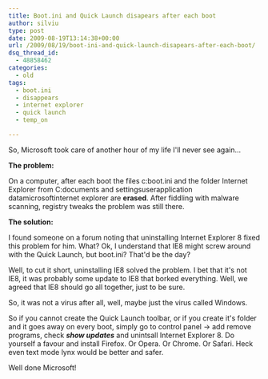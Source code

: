 ```yaml
---
title: Boot.ini and Quick Launch disapears after each boot
author: silviu
type: post
date: 2009-08-19T13:14:38+00:00
url: /2009/08/19/boot-ini-and-quick-launch-disapears-after-each-boot/
dsq_thread_id:
  - 48858462
categories:
  - old
tags:
  - boot.ini
  - disappears
  - internet explorer
  - quick launch
  - temp_on

---
```

So, Microsoft took care of another hour of my life I'll never see again...

**The problem:**

On a computer, after each boot the files c:boot.ini and the folder Internet Explorer from C:documents and settingsuserapplication datamicrosoftinternet explorer are **erased**. After fiddling with malware scanning, registry tweaks the problem was still there.

**The solution:**

I found someone on a forum noting that uninstalling Internet Explorer 8 fixed this problem for him. What? Ok, I understand that IE8 might screw around with the Quick Launch, but boot.ini? That'd be the day?

Well, to cut it short, uninstalling IE8 solved the problem. I bet that it's not IE8, it was probably some update to IE8 that borked everything. Well, we agreed that IE8 should go all together, just to be sure.

So, it was not a virus after all, well, maybe just the virus called Windows.

So if you cannot create the Quick Launch toolbar, or if you create it's folder and it goes away on every boot, simply go to control panel -> add remove programs, check _**show updates**_ and unintsall Internet Explorer 8. Do yourself a favour and install Firefox. Or Opera. Or Chrome. Or Safari. Heck even text mode lynx would be better and safer.

Well done Microsoft!